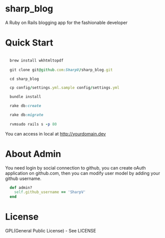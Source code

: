 
sharp_blog
=========

A Ruby on Rails blogging app for the fashionable developer


Quick Start
=========

```ruby

  brew install wkhtmltopdf
  
  git clone git@github.com:SharpV/sharp_blog.git

  cd sharp_blog

  cp config/settings.yml.sample config/settings.yml

  bundle install         

  rake db:create

  rake db:migrate
	
  rvmsudo rails s -p 80
```

You can access in local at http://yourdomain.dev


About Admin
=========
You need login by social connection to github, you can create oAuth application on github.com, 
then you can modify user model by adding your github username.

```ruby
  def admin?
    self.github_username == 'SharpV'
  end
```


License
=========

GPL(General Public License) - See LICENSE

